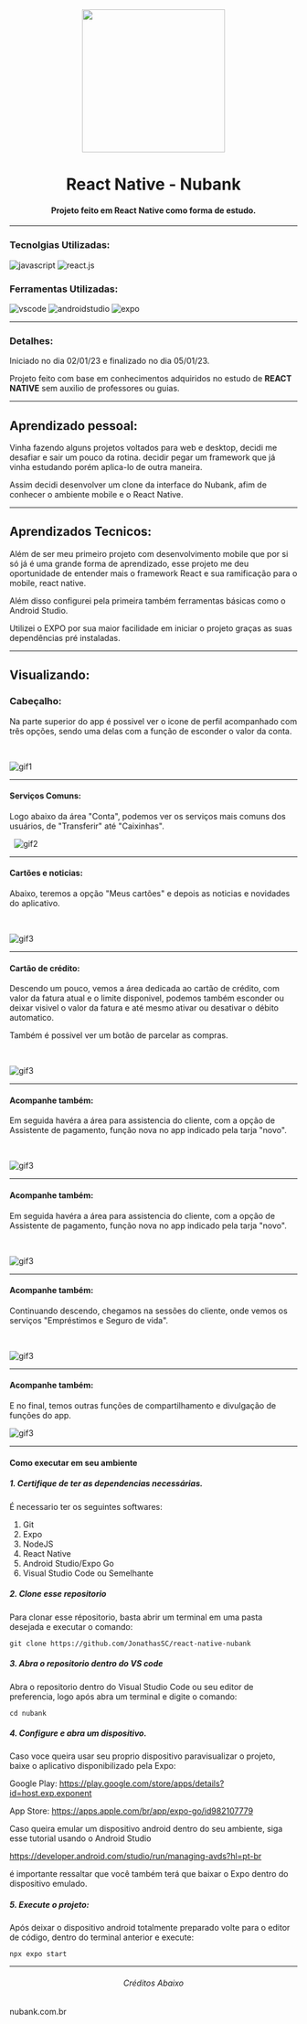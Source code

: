 <div align="center">
<img  src="https://upload.wikimedia.org/wikipedia/commons/thumb/f/f7/Nubank_logo_2021.svg/2560px-Nubank_logo_2021.svg.png" style="
width: 250px;">

# React Native - Nubank

#### Projeto feito em React Native como forma de estudo.
</div>

---

### Tecnolgias Utilizadas:

![javascript](https://img.shields.io/badge/JAVASCRIPT-323330?&logo=javascript&logoColor=f0db4f&style=flat&logoWidth=30) ![react.js](https://img.shields.io/badge/REACT_NATIVE-61DAFB?&logo=react&logoColor=303030&style=flat&logoWidth=30)

### Ferramentas Utilizadas:

![vscode](https://img.shields.io/badge/VS%20CODE-0078d7?&logo=visualstudiocode&logoColor=white&style=flat&logoWidth=30) ![androidstudio](https://img.shields.io/badge/VS%20CODE-3add85?&logo=androidstudio&logoColor=012c40&style=flat&logoWidth=30) ![expo](https://img.shields.io/badge/EXPO-black?&logo=expo&logoColor=white&style=flat&logoWidth=30)

---
### Detalhes:
Iniciado no dia 02/01/23 e finalizado no dia 05/01/23.

Projeto feito com base em conhecimentos adquiridos no estudo de  **REACT NATIVE** sem auxilio de professores ou guias.  

---
## Aprendizado pessoal:
Vinha fazendo alguns projetos voltados para web e desktop, decidi me desafiar e sair um pouco da rotina.
decidir pegar um framework que já vinha estudando porém aplica-lo de outra maneira.

Assim decidi desenvolver um clone da interface do Nubank, afim de conhecer o ambiente mobile e o React Native.

---
## Aprendizados Tecnicos:
Além de ser meu primeiro projeto com desenvolvimento mobile que por si só já é uma grande forma de aprendizado, esse projeto me deu oportunidade de entender mais o framework React e sua ramificação para o mobile, react native.

Além disso configurei pela primeira também ferramentas básicas como o Android Studio.

Utilizei o EXPO por sua maior facilidade em iniciar o projeto graças as suas dependências pré instaladas.

---
## Visualizando:

### Cabeçalho:

Na parte superior do app é possivel ver o icone de perfil
acompanhado com três opções, sendo uma delas com a função de esconder o valor da conta.
&nbsp;
     
&nbsp;

![gif1](/assets/HiddenValue.gif)

---
#### Serviços Comuns:

Logo abaixo da área "Conta", podemos ver os serviços mais comuns dos usuários, de "Transferir" até "Caixinhas".
&nbsp;
     
&nbsp;
![gif2](/assets//CommonServices.gif)

---
#### Cartões e noticias:
Abaixo, teremos a opção "Meus cartões" e depois as noticias e novidades do aplicativo.
&nbsp;
     
&nbsp;

![gif3](/assets/CardsAndNews.gif)

---
#### Cartão de crédito:
Descendo um pouco, vemos a área dedicada ao cartão de crédito,
com valor da fatura atual e o limite disponivel, podemos também esconder ou deixar visivel o valor da fatura e até mesmo ativar ou desativar o débito automatico.

Também é possivel ver um botão de parcelar as compras.
     
&nbsp;

![gif3](/assets/CreditCard.gif)

---
#### Acompanhe também:
Em seguida havéra a área para assistencia do cliente, com a opção de Assistente de pagamento, função nova no app indicado pela tarja "novo".

&nbsp;

![gif3](/assets/AlsoFollow.gif)

---
#### Acompanhe também:
Em seguida havéra a área para assistencia do cliente, com a opção de Assistente de pagamento, função nova no app indicado pela tarja "novo".

&nbsp;

![gif3](/assets/AlsoFollow.gif)

---
#### Acompanhe também:
Continuando descendo, chegamos na sessões do cliente, onde vemos os serviços "Empréstimos e Seguro de vida".

&nbsp;

![gif3](/assets/ClientSessions.gif)

---
#### Acompanhe também:
E no final, temos outras funções de compartilhamento e divulgação de funções do app.


![gif3](/assets/FindOutMore.gif)

---

#### Como executar em seu ambiente
##### 1. Certifique de ter as dependencias necessárias.

É necessario ter os seguintes softwares:

1. Git
2. Expo
3. NodeJS 
4. React Native
5. Android Studio/Expo Go 
6. Visual Studio Code ou Semelhante

##### 2. Clone esse repositorio

Para clonar esse répositorio, basta abrir um terminal em uma pasta desejada e executar o comando:

```git clone https://github.com/JonathasSC/react-native-nubank```

##### 3. Abra o repositorio dentro do VS code

Abra o repositorio dentro do Visual Studio Code ou seu editor de preferencia, logo após abra um terminal e digite o comando:

```cd nubank```

##### 4. Configure e abra um dispositivo.

Caso voce queira usar seu proprio dispositivo paravisualizar o projeto, baixe o aplicativo disponibilizado pela Expo:

Google Play: 
https://play.google.com/store/apps/details?id=host.exp.exponent

App Store:
https://apps.apple.com/br/app/expo-go/id982107779


Caso queira emular um dispositivo android dentro do seu ambiente, siga esse tutorial usando o Android Studio

https://developer.android.com/studio/run/managing-avds?hl=pt-br

é importante ressaltar que você também terá que baixar o Expo dentro do dispositivo emulado.


##### 5. Execute o projeto:

Após deixar o dispositivo android totalmente preparado volte para o editor de código, dentro do terminal anterior e execute:

```npx expo start```

---
<div align='center'>
	<h6>Créditos Abaixo</h6>
</div>

nubank.com.br
